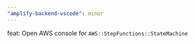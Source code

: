 ```yaml
---
"amplify-backend-vscode": minor
---
```


feat: Open AWS console for `AWS::StepFunctions::StateMachine`
